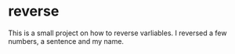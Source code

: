 # reverse
This is a small project on how to reverse varliables. I reversed a few numbers, a sentence and my name.